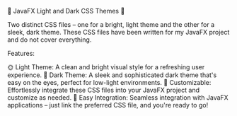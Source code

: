 🌈 JavaFX Light and Dark CSS Themes 🌙

Two distinct CSS files – one for a bright, light theme and the other for a sleek, dark theme. These CSS files have been written for my JavaFX project and do not cover everything.

Features:

🌞 Light Theme: A clean and bright visual style for a refreshing user experience.
🌚 Dark Theme: A sleek and sophisticated dark theme that's easy on the eyes, perfect for low-light environments.
🎨 Customizable: Effortlessly integrate these CSS files into your JavaFX project and customize as needed.
🚀 Easy Integration: Seamless integration with JavaFX applications – just link the preferred CSS file, and you're ready to go!

    
